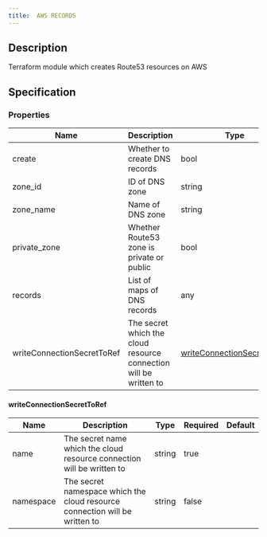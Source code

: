 ```yaml
---
title:  AWS RECORDS
---
```


## Description

Terraform module which creates Route53 resources on AWS

## Specification


### Properties

 Name | Description | Type | Required | Default 
 ------------ | ------------- | ------------- | ------------- | ------------- 
 create | Whether to create DNS records | bool | false |  
 zone_id | ID of DNS zone | string | false |  
 zone_name | Name of DNS zone | string | false |  
 private_zone | Whether Route53 zone is private or public | bool | false |  
 records | List of maps of DNS records | any | false |  
 writeConnectionSecretToRef | The secret which the cloud resource connection will be written to | [writeConnectionSecretToRef](#writeConnectionSecretToRef) | false |  


#### writeConnectionSecretToRef

 Name | Description | Type | Required | Default 
 ------------ | ------------- | ------------- | ------------- | ------------- 
 name | The secret name which the cloud resource connection will be written to | string | true |  
 namespace | The secret namespace which the cloud resource connection will be written to | string | false |  
